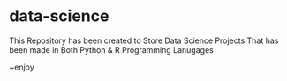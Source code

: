 # data-science
This Repository has been created to
Store Data Science Projects That has been made in Both Python & R Programming Lanugages


~enjoy
